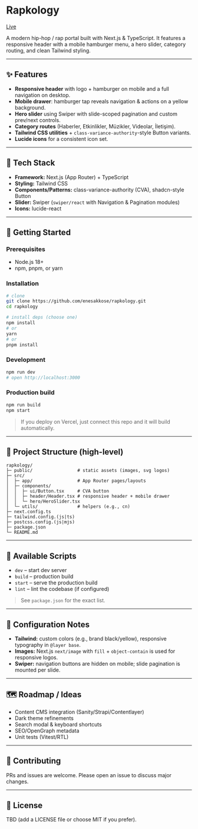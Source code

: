 # Rapkology

[Live](https://rapkology-sandy.vercel.app)

A modern hip-hop / rap portal built with Next.js & TypeScript. It features a responsive header with a mobile hamburger menu, a hero slider, category routing, and clean Tailwind styling.

---

## ✨ Features
- **Responsive header** with logo + hamburger on mobile and a full navigation on desktop.
- **Mobile drawer**: hamburger tap reveals navigation & actions on a yellow background.
- **Hero slider** using Swiper with slide-scoped pagination and custom prev/next controls.
- **Category routes** (Haberler, Etkinlikler, Müzikler, Videolar, İletişim).
- **Tailwind CSS utilities** + `class-variance-authority`-style Button variants.
- **Lucide icons** for a consistent icon set.

---

## 🧱 Tech Stack
- **Framework:** Next.js (App Router) + TypeScript  
- **Styling:** Tailwind CSS  
- **Components/Patterns:** class-variance-authority (CVA), shadcn-style Button  
- **Slider:** Swiper (`swiper/react` with Navigation & Pagination modules)  
- **Icons:** lucide-react  

---

## 🚀 Getting Started

### Prerequisites
- Node.js 18+
- npm, pnpm, or yarn

### Installation
```bash
# clone
git clone https://github.com/enesakkose/rapkology.git
cd rapkology

# install deps (choose one)
npm install
# or
yarn
# or
pnpm install
```

### Development
```bash
npm run dev
# open http://localhost:3000
```

### Production build
```bash
npm run build
npm start
```

> If you deploy on Vercel, just connect this repo and it will build automatically.

---

## 📁 Project Structure (high-level)
```
rapkology/
├─ public/                 # static assets (images, svg logos)
├─ src/
│  ├─ app/                 # App Router pages/layouts
│  ├─ components/
│  │  ├─ ui/Button.tsx     # CVA button
│  │  ├─ header/Header.tsx # responsive header + mobile drawer
│  │  └─ hero/HeroSlider.tsx
│  └─ utils/               # helpers (e.g., cn)
├─ next.config.ts
├─ tailwind.config.(js|ts)
├─ postcss.config.(js|mjs)
├─ package.json
└─ README.md
```

---

## 🧭 Available Scripts
- `dev` – start dev server  
- `build` – production build  
- `start` – serve the production build  
- `lint` – lint the codebase (if configured)  

> See `package.json` for the exact list.

---

## 🔧 Configuration Notes
- **Tailwind:** custom colors (e.g., brand black/yellow), responsive typography in `@layer base`.  
- **Images:** Next.js `next/image` with `fill` + `object-contain` is used for responsive logos.  
- **Swiper:** navigation buttons are hidden on mobile; slide pagination is mounted per slide.  

---

## 🗺️ Roadmap / Ideas
- Content CMS integration (Sanity/Strapi/Contentlayer)  
- Dark theme refinements  
- Search modal & keyboard shortcuts  
- SEO/OpenGraph metadata  
- Unit tests (Vitest/RTL)  

---

## 🤝 Contributing
PRs and issues are welcome. Please open an issue to discuss major changes.

---

## 📄 License
TBD (add a LICENSE file or choose MIT if you prefer).
